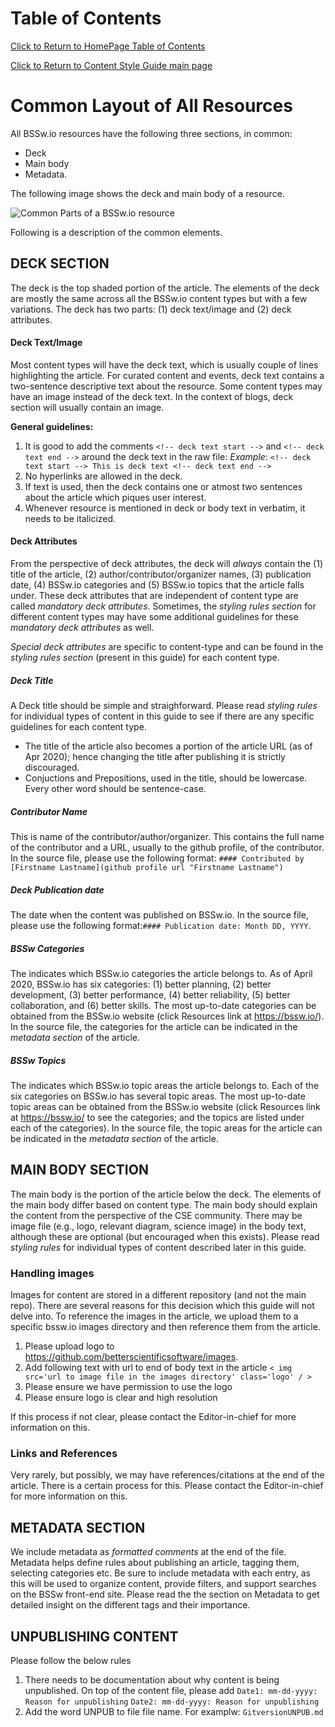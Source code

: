 
Table of Contents
===============================
[Click to Return to HomePage Table of Contents](../../README.md)

[Click to Return to Content Style Guide main page](ContentStyleGuide.md)

# Common Layout of All Resources

All BSSw.io resources have the following three sections, in common: 
* Deck
* Main body
* Metadata. 

The following image shows the deck and main body of a resource.

![Common Parts of a BSSw.io resource](https://github.com/betterscientificsoftware/images/blob/master/documentation-common-elements-small.jpg)

Following is a description of the common elements.

## DECK SECTION
The deck is the top shaded portion of the article. The elements of the deck are mostly the same across all the BSSw.io content types but with a few variations. The deck has two parts: (1) deck text/image and (2) deck attributes.

#### Deck Text/Image
Most content types will have  the deck text, which is usually couple of lines highlighting the article. For curated content and events, deck text contains a two-sentence descriptive text about the resource. Some content types may have an image instead of the deck text. In the context of blogs, deck section will usually contain an image.

**General guidelines:**
1. It is good to add the comments  `<!-- deck text start -->` and  `<!-- deck text end -->` around the deck text in the raw file: 
*Example*: `<!-- deck text start --> This is deck text <!-- deck text end -->`
2. No hyperlinks are allowed in the deck.
3. If text is used, then the deck contains one or atmost two sentences about the article which piques user interest.
4. Whenever resource is mentioned in deck or body text in verbatim, it needs to be italicized.

#### Deck Attributes
From the perspective of deck attributes, the deck will *always* contain the (1) title of the article, (2) author/contributor/organizer names, (3) publication date, (4) BSSw.io categories and (5) BSSw.io topics that the article falls under. These deck attributes that are independent of content type are called *mandatory deck attributes*. Sometimes, the *styling rules section* for different content types may have some additional guidelines for these *mandatory deck attributes* as well.

*Special deck attributes* are specific to content-type and can be found in the *styling rules section* (present in this guide) for each content type. 

##### Deck Title
A Deck title should be simple and straighforward. Please read *styling rules* for individual types of content in this guide to see if there are any specific guidelines for each content type.
* The title of the article also becomes a portion of the article URL (as of Apr 2020); hence changing the title after publishing it is strictly discouraged.
* Conjuctions and Prepositions, used in the title, should be lowercase. Every other word should be sentence-case.

##### Contributor Name
This is name of the contributor/author/organizer. This contains the full name of the contributor and a URL, usually to the github profile, of the contributor. In the source file, please use the following format: `#### Contributed by [Firstname Lastname](github profile url "Firstname Lastname")`

##### Deck Publication date
The date when the content was published on BSSw.io. In the source file, please use the following format:`#### Publication date: Month DD, YYYY`. 

##### BSSw Categories
The indicates which BSSw.io categories the article belongs to. As of April 2020, BSSw.io has six categories: (1) better planning, (2) better development, (3) better performance, (4) better reliability, (5) better collaboration, and (6) better skills. The most up-to-date categories can be obtained from the BSSw.io website (click Resources link at https://bssw.io/). In the source file, the categories for the article can be indicated in the *metadata section* of the article. 

##### BSSw Topics
The indicates which BSSw.io topic areas the article belongs to. Each of the six categories on BSSw.io has several topic areas.  The most up-to-date topic areas can be obtained from the BSSw.io website (click Resources link at https://bssw.io/  to see the categories; and the topics are listed under each of the categories). In the source file, the topic areas for the article can be indicated in the *metadata section* of the article. 

## MAIN BODY SECTION
The main body is the portion of the article below the deck.  The elements of the main body differ based on content type. 
The main body should explain the content from the perspective of the CSE community. There may be image file (e.g., logo, relevant diagram, science image) in the body text, although these are optional (but encouraged when this exists). Please read *styling rules* for individual types of content described later in this guide.

### Handling images
Images for content are stored in a different repository (and not the main repo). There are several reasons for this decision which this guide will not delve into.  To reference the images in the article, we upload them to a specific bssw.io images directory and then reference them from the article.
1. Please upload logo to https://github.com/betterscientificsoftware/images.
2. Add following text with url to end of body text in the article `< img src='url to image file in the images directory' class='logo' / >`
3. Please ensure we have permission to use the logo 
4. Please ensure logo is clear and high resolution

If this process if not clear, please contact the Editor-in-chief for more information on this. 

### Links and References
Very rarely, but possibly, we may have references/citations at the end of the article. There is a certain process for this. Please contact the Editor-in-chief for more information on this. 

## METADATA SECTION
We include metadata as *formatted comments* at the end of the file.  Metadata helps define rules about publishing an article, tagging them, selecting categories etc. Be sure to include metadata with each entry, as this will be used to organize content, provide filters, and support searches on the BSSw front-end site. Please read the the section on Metadata to get detailed insight on the different tags and their importance.

## UNPUBLISHING CONTENT
Please follow the below rules
1. There needs to be  documentation about why content is being unpublished. On top of the content file, please add
 `Date1: mm-dd-yyyy: Reason for unpublishing`
 `Date2: mm-dd-yyyy: Reason for unpublishing`
2. Add the word UNPUB to file file name. For examplw: `GitversionUNPUB.md`
